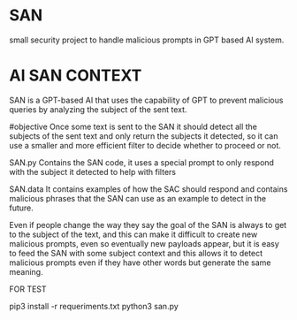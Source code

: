 # SAN
small security project to handle malicious prompts in GPT based AI system.


# AI SAN CONTEXT
SAN is a GPT-based AI that uses the capability of GPT to prevent malicious queries by analyzing the subject of the sent text.

#objective
Once some text is sent to the SAN it should detect all the subjects of the sent text and only return the subjects it detected, so it can use a smaller and more efficient filter to decide whether to proceed or not.

SAN.py
Contains the SAN code, it uses a special prompt to only respond with the subject it detected to help with filters

SAN.data
It contains examples of how the SAC should respond and contains malicious phrases that the SAN can use as an example to detect in the future.



Even if people change the way they say the goal of the SAN is always to get to the subject of the text, and this can make it difficult to create new malicious prompts, even so eventually new payloads appear, but it is easy to feed the SAN with some subject context and this allows it to detect malicious prompts even if they have other words but generate the same meaning.


FOR TEST

pip3 install -r requeriments.txt
python3 san.py
